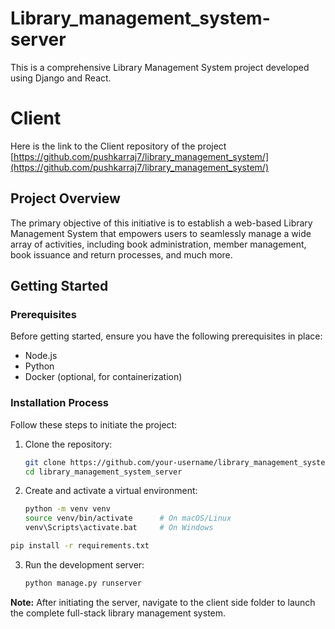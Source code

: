 ﻿# Library_management_system-server
This is a comprehensive Library Management System project developed using Django and React.

# Client
Here is the link to the Client repository of the project [https://github.com/pushkarraj7/library_management_system/](https://github.com/pushkarraj7/library_management_system/)

## Project Overview

The primary objective of this initiative is to establish a web-based Library Management System that empowers users to seamlessly manage a wide array of activities, including book administration, member management, book issuance and return processes, and much more.

## Getting Started

### Prerequisites

Before getting started, ensure you have the following prerequisites in place:

- Node.js
- Python
- Docker (optional, for containerization)

### Installation Process

Follow these steps to initiate the project:

1. Clone the repository:

   ```bash
   git clone https://github.com/your-username/library_management_system_server.git
   cd library_management_system_server
   ```

2. Create and activate a virtual environment:

   ```bash
   python -m venv venv
   source venv/bin/activate      # On macOS/Linux
   venv\Scripts\activate.bat     # On Windows
   ```

  ```bash
  pip install -r requirements.txt
  ```

3. Run the development server:

   ```bash
   python manage.py runserver
   ```

**Note:** After initiating the server, navigate to the client side folder to launch the complete full-stack library management system.
